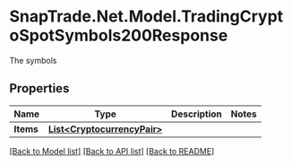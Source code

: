 # SnapTrade.Net.Model.TradingCryptoSpotSymbols200Response
The symbols

## Properties

Name | Type | Description | Notes
------------ | ------------- | ------------- | -------------
**Items** | [**List&lt;CryptocurrencyPair&gt;**](CryptocurrencyPair.md) |  | 

[[Back to Model list]](../README.md#documentation-for-models) [[Back to API list]](../README.md#documentation-for-api-endpoints) [[Back to README]](../README.md)

